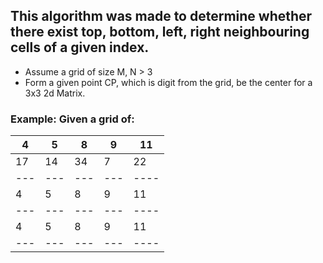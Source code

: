 ## This algorithm was made to determine whether there exist top, bottom, left, right neighbouring cells of a given index.
* Assume a grid of size M, N > 3
* Form a given point CP, which is digit from the grid, be the center for a 3x3 2d Matrix.

### Example: Given a grid of:<br>
| 4 | 5 | 8 | 9 | 11 |
|---|---|---|---|----|
| 17 | 14 | 34 | 7 | 22 |
|---|---|---|---|----|
| 4 | 5 | 8 | 9 | 11 |
|---|---|---|---|----|
| 4 | 5 | 8 | 9 | 11 |
|---|---|---|---|----|
